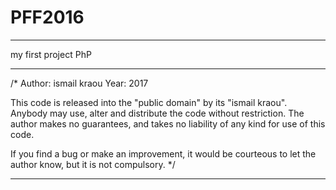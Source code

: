 # PFF2016
*********************
my first project PhP 
*********************
/*
  Author: ismail kraou
  Year: 2017

  This code is released into the "public domain" by its "ismail kraou".  Anybody may use, alter and distribute the code without restriction.
  The author makes no guarantees, and takes no liability of any kind for use of this code.

  If you find a bug or make an improvement, it would be courteous to let the author know, but it is not compulsory.
*/
***************************************************************************************************************************************************
